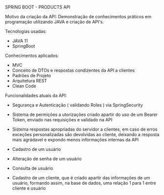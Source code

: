 SPRING BOOT - PRODUCTS API

Motivo da criação da API:
  Demonstração de conhecimentos práticos em programação utilizando JAVA e criação de API's.

Tecnologias usadas:
- JAVA 11
- SpringBoot

Conhecimentos aplicados:
- MVC
- Conceito de DTOs e respostas condizentes da API a clientes
- Padrões de Projeto
- Arquitetura REST
- Clean Code

Funcionalidades atuais da API:
- Segurança e Autenticação ( validando Roles ) via SpringSecurity
- Sistema de permições a utorizações criado apartir do uso de um Bearer Token, enviado nas requisições e validado na API
- Sistema respostas apropriadas do servidor a clientes, em caso de erros exceções personalizadas são devolvidas ao cliente, deixando a resposta mais agrádavel e expondo menos informações internas da API

- Cadastro de um usuário
- Alteração de senha de um usuário
- Consulta de usuário 

- Cadastro de um cliente, que é criado apartir das informações de um usuário, formando assim, na base de dados, uma relação 1 para 1 entre cliente e usuário
